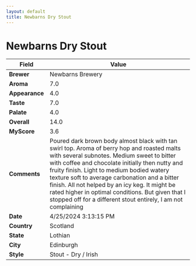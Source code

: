 ```yaml
---
layout: default
title: Newbarns Dry Stout
---
```


# Newbarns Dry Stout

| Field         | Value                                                                                                   |
|---------------|---------------------------------------------------------------------------------------------------------|
| **Brewer**    | Newbarns Brewery                                                                                        |
| **Aroma**     | 7.0                                                                                         |
| **Appearance**| 4.0                                                                                    |
| **Taste**     | 7.0                                                                                         |
| **Palate**    | 4.0                                                                                        |
| **Overall**   | 14.0                                                                                       |
| **MyScore**   | 3.6                                                                                       |
| **Comments**  | Poured dark brown body almost black with tan swirl top. Aroma of berry hop and roasted malts with several subnotes. Medium sweet to bitter with coffee and chocolate initially then nutty and fruity finish. Light to medium bodied watery texture soft to average carbonation and a bitter finish. All not helped by an icy keg. It might be rated higher in optimal conditions. But given that I stopped off for a different stout entirely, I am not complaining                                                                                       |
| **Date**      | 4/25/2024 3:13:15 PM                                                                                          |
| **Country**   | Scotland                                                                                       |
| **State**     | Lothian                                                                                         |
| **City**      | Edinburgh                                                                                          |
| **Style**     | Stout - Dry / Irish                                                                                         |
